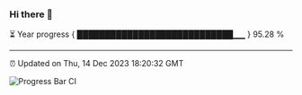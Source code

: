 ### Hi there 👋

⏳ Year progress { ████████████████████████████▁▁ } 95.28 %

---

⏰ Updated on Thu, 14 Dec 2023 18:20:32 GMT

![Progress Bar CI](https://github.com/liununu/liununu/workflows/Progress%20Bar%20CI/badge.svg)
